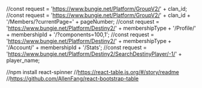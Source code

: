 //const request = 'https://www.bungie.net/Platform/GroupV2/' + clan_id;    
//const request = 'https://www.bungie.net/Platform/GroupV2/' + clan_id + '/Members/?currentPage=' + pageNumber;
//const request = 'https://www.bungie.net/Platform/Destiny2/' + membershipType + '/Profile/' + membershipId + '/?components=100,1';
//const request = 'https://www.bungie.net/Platform/Destiny2/' + membershipType + '/Account/' + membershipId + '/Stats';
//const request = 'https://www.bungie.net/Platform/Destiny2/SearchDestinyPlayer/-1/' + player_name;

//npm install react-spinner
//https://react-table.js.org/#/story/readme
//https://github.com/AllenFang/react-bootstrap-table